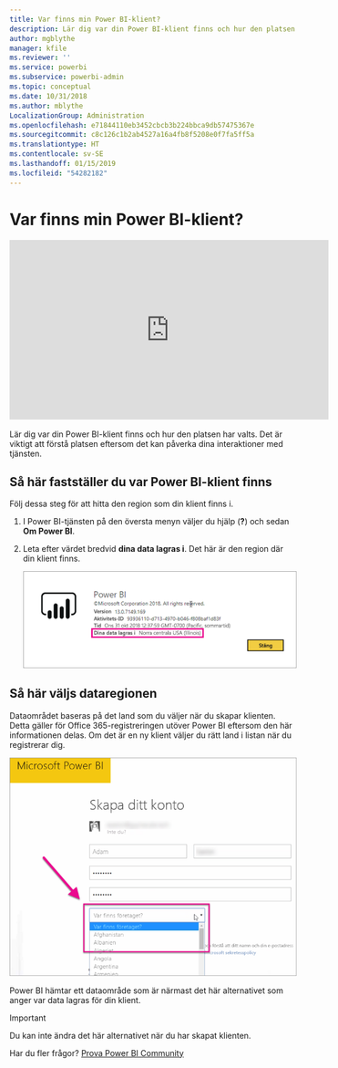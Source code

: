 ```yaml
---
title: Var finns min Power BI-klient?
description: Lär dig var din Power BI-klient finns och hur den platsen har valts. Det här är viktigt att förstå eftersom det kan påverka interaktioner som du har med tjänsten.
author: mgblythe
manager: kfile
ms.reviewer: ''
ms.service: powerbi
ms.subservice: powerbi-admin
ms.topic: conceptual
ms.date: 10/31/2018
ms.author: mblythe
LocalizationGroup: Administration
ms.openlocfilehash: e71844110eb3452cbcb3b224bbca9db57475367e
ms.sourcegitcommit: c8c126c1b2ab4527a16a4fb8f5208e0f7fa5ff5a
ms.translationtype: HT
ms.contentlocale: sv-SE
ms.lasthandoff: 01/15/2019
ms.locfileid: "54282182"
---
```

# <a name="where-is-my-power-bi-tenant-located"></a>Var finns min Power BI-klient?

<iframe width="560" height="315" src="https://www.youtube.com/embed/0fOxaHJPvdM?showinfo=0" frameborder="0" allowfullscreen></iframe>

Lär dig var din Power BI-klient finns och hur den platsen har valts. Det är viktigt att förstå platsen eftersom det kan påverka dina interaktioner med tjänsten.

## <a name="how-to-determine-where-your-power-bi-tenant-is-located"></a>Så här fastställer du var Power BI-klient finns

Följ dessa steg för att hitta den region som din klient finns i.

1. I Power BI-tjänsten på den översta menyn väljer du hjälp (**?**) och sedan **Om Power BI**.

1. Leta efter värdet bredvid **dina data lagras i**. Det här är den region där din klient finns.

    ![Dataområde](media/service-admin-where-is-my-tenant-located/power-bi-data-region.png)

## <a name="how-the-data-region-is-selected"></a>Så här väljs dataregionen

Dataområdet baseras på det land som du väljer när du skapar klienten. Detta gäller för Office 365-registreringen utöver Power BI eftersom den här informationen delas. Om det är en ny klient väljer du rätt land i listan när du registrerar dig.

![Val av land](media/service-admin-where-is-my-tenant-located/sign-up-country-selection.png)

Power BI hämtar ett dataområde som är närmast det här alternativet som anger var data lagras för din klient.

> [!IMPORTANT]
> Du kan inte ändra det här alternativet när du har skapat klienten.

Har du fler frågor? [Prova Power BI Community](http://community.powerbi.com/)

